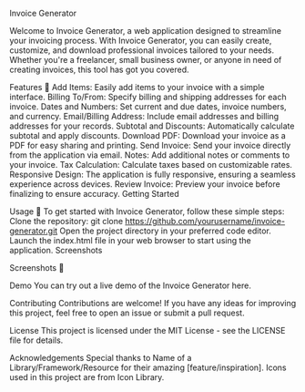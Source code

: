 Invoice Generator

Welcome to Invoice Generator, a web application designed to streamline your invoicing process. With Invoice Generator, you can easily create, customize, and download professional invoices tailored to your needs. Whether you're a freelancer, small business owner, or anyone in need of creating invoices, this tool has got you covered.

Features 🚀
Add Items: Easily add items to your invoice with a simple interface.
Billing To/From: Specify billing and shipping addresses for each invoice.
Dates and Numbers: Set current and due dates, invoice numbers, and currency.
Email/Billing Address: Include email addresses and billing addresses for your records.
Subtotal and Discounts: Automatically calculate subtotal and apply discounts.
Download PDF: Download your invoice as a PDF for easy sharing and printing.
Send Invoice: Send your invoice directly from the application via email.
Notes: Add additional notes or comments to your invoice.
Tax Calculation: Calculate taxes based on customizable rates.
Responsive Design: The application is fully responsive, ensuring a seamless experience across devices.
Review Invoice: Preview your invoice before finalizing to ensure accuracy.
Getting Started

Usage 📝
To get started with Invoice Generator, follow these simple steps:
Clone the repository: git clone https://github.com/yourusername/invoice-generator.git
Open the project directory in your preferred code editor.
Launch the index.html file in your web browser to start using the application.
Screenshots

Screenshots 📸


Demo
You can try out a live demo of the Invoice Generator here.

Contributing
Contributions are welcome! If you have any ideas for improving this project, feel free to open an issue or submit a pull request.

License
This project is licensed under the MIT License - see the LICENSE file for details.

Acknowledgements
Special thanks to Name of a Library/Framework/Resource for their amazing [feature/inspiration].
Icons used in this project are from Icon Library.